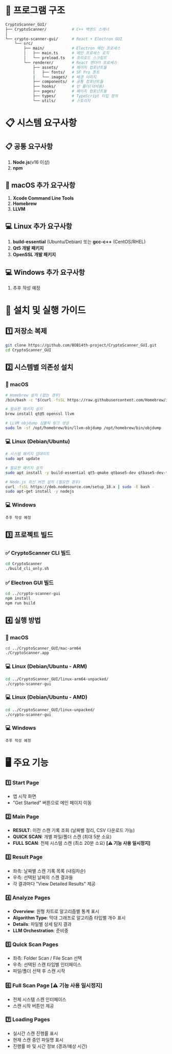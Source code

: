 # 📂 프로그램 구조

```bash
CryptoScanner_GUI/
├── CryptoScanner/           # C++ 백엔드 스캐너
│
└── crypto-scanner-gui/      # React + Electron GUI
    └── src/
        ├── main/            # Electron 메인 프로세스
        │   ├── main.ts      # 메인 프로세스 로직
        │   └── preload.ts   # 프리로드 스크립트
        └── renderer/        # React 렌더러 프로세스
            ├── assets/      # 페이지 컴포넌트들
            │   ├── fonts/   # SF Pro 폰트
            |   └── images/  # 배경 이미지
            ├── components/  # 공통 컴포넌트들
            ├── hooks/       # 빈 폴더(대비용)
            ├── pages/       # 페이지 컴포넌트들
            ├── types/       # TypeScript 타입 정의
            └── utils/       # 스토리지
```



# **📋 시스템 요구사항**


## **📋** 공통 요구사항

1. **Node.js**(v16 이상)
2. **npm**


## **🍎** macOS 추가 요구사항

1. **Xcode Command Line Tools**
2. **Homebrew**
3. **LLVM**


## 💻 Linux 추가 요구사항

1. **build-essential** (Ubuntu/Debian) 또는 **gcc-c++** (CentOS/RHEL)
2. **Qt5 개발 패키지**
3. **OpenSSL 개발 패키지**


## 💻 Windows 추가 요구사항

1. 추후 작성 예정



# **🚀 설치 및 실행 가이드**


## 1️⃣ 저장소 복제

```bash
git clone https://github.com/BOB14th-project/CryptoScanner_GUI.git
cd CryptoScanner_GUI
```


## 2️⃣ 시스템별 의존성 설치


### **🍎 macOS**

```bash
# Homebrew 설치 (없는 경우)
/bin/bash -c "$(curl -fsSL https://raw.githubusercontent.com/Homebrew/install/HEAD/install.sh)"

# 필요한 패키지 설치
brew install qt@5 openssl llvm

# LLVM objdump 심볼릭 링크 생성
sudo ln -sf /opt/homebrew/bin/llvm-objdump /opt/homebrew/bin/objdump
```


### **💻 Linux (Debian/Ubuntu)**

```bash
# 시스템 패키지 업데이트
sudo apt update

# 필요한 패키지 설치
sudo apt install -y build-essential qt5-qmake qtbase5-dev qtbase5-dev-tools libssl-dev nodejs npm git

# Node.js 최신 버전 설치 (필요한 경우)
curl -fsSL https://deb.nodesource.com/setup_18.x | sudo -E bash -
sudo apt-get install -y nodejs
```


### **💻 Windows**

```bash
추후 작성 예정
```


## 3️⃣ 프로젝트 빌드


### **✅ CryptoScanner CLI 빌드**

```bash
cd CryptoScanner
./build_cli_only.sh
```


### **✅ Electron GUI 빌드**

```bash
cd ../crypto-scanner-gui
npm install
npm run build
```


## 4️⃣ 실행 방법


### 🍎 macOS

```bash
cd ../CryptoScanner_GUI/mac-arm64
./CryptoScanner.app
```


### **💻 Linux (Debian/Ubuntu - ARM)**

```bash
cd ../CryptoScanner_GUI/linux-arm64-unpacked/
./crypto-scanner-gui
```


### **💻 Linux (Debian/Ubuntu - AMD)**

```bash
cd ../CryptoScanner_GUI/linux-unpacked/
./crypto-scanner-gui
```


### **💻 Windows**

```bash
추후 작성 예정
```



# 🖥️ 주요 기능


### **1️⃣ Start Page**

- 앱 시작 화면
- "Get Started" 버튼으로 메인 페이지 이동

### **2️⃣ Main Page**

- **RESULT**: 이전 스캔 기록 조회 (날짜별 정리, CSV 다운로드 가능)
- **QUICK SCAN**: 개별 파일/폴더 스캔 (최대 5분 소요)
- **FULL SCAN**: 전체 시스템 스캔 (최소 20분 소요) **[⚠️ 기능 사용 일시정지]**

### **3️⃣ Result Page**

- 좌측: 날짜별 스캔 기록 목록 (내림차순)
- 우측: 선택된 날짜의 스캔 결과들
- 각 결과마다 "View Detailed Results" 제공

### **4️⃣ Analyze Pages**

- **Overview**: 원형 차트로 알고리즘별 통계 표시
- **Algorithm Type**: 막대 그래프로 알고리즘 타입별 개수 표시
- **Details**: 파일별 상세 탐지 결과
- **LLM Orchestration**: 준비중

### **5️⃣ Quick Scan Pages**

- 좌측: Folder Scan / File Scan 선택
- 우측: 선택된 스캔 타입별 인터페이스
- 파일/폴더 선택 후 스캔 시작

### **6️⃣ Full Scan Page [⚠️ 기능 사용 일시정지]**

- 전체 시스템 스캔 인터페이스
- 스캔 시작 버튼만 제공

### **7️⃣ Loading Pages**

- 실시간 스캔 진행률 표시
- 현재 스캔 중인 파일명 표시
- 진행률 바 및 시간 정보 (경과/예상 시간)
